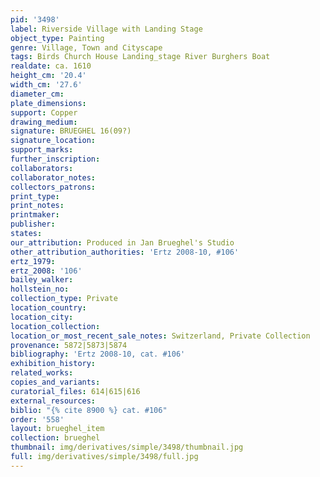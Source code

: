 ```yaml
---
pid: '3498'
label: Riverside Village with Landing Stage
object_type: Painting
genre: Village, Town and Cityscape
tags: Birds Church House Landing_stage River Burghers Boat
realdate: ca. 1610
height_cm: '20.4'
width_cm: '27.6'
diameter_cm: 
plate_dimensions: 
support: Copper
drawing_medium: 
signature: BRUEGHEL 16(09?)
signature_location: 
support_marks: 
further_inscription: 
collaborators: 
collaborator_notes: 
collectors_patrons: 
print_type: 
print_notes: 
printmaker: 
publisher: 
states: 
our_attribution: Produced in Jan Brueghel's Studio
other_attribution_authorities: 'Ertz 2008-10, #106'
ertz_1979: 
ertz_2008: '106'
bailey_walker: 
hollstein_no: 
collection_type: Private
location_country: 
location_city: 
location_collection: 
location_or_most_recent_sale_notes: Switzerland, Private Collection
provenance: 5872|5873|5874
bibliography: 'Ertz 2008-10, cat. #106'
exhibition_history: 
related_works: 
copies_and_variants: 
curatorial_files: 614|615|616
external_resources: 
biblio: "{% cite 8900 %} cat. #106"
order: '558'
layout: brueghel_item
collection: brueghel
thumbnail: img/derivatives/simple/3498/thumbnail.jpg
full: img/derivatives/simple/3498/full.jpg
---
```

